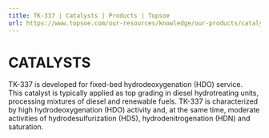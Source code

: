 ```yaml
---
title: TK-337 | Catalysts | Products | Topsoe
url: https://www.topsoe.com/our-resources/knowledge/our-products/catalysts/tk-337#main-content
---
```


# CATALYSTS

TK-337 is developed for fixed-bed hydrodeoxygenation (HDO) service. This catalyst is typically applied as top grading in diesel hydrotreating units, processing mixtures of diesel and renewable fuels. TK-337 is characterized by high hydrodeoxygenation (HDO) activity and, at the same time, moderate activities of hydrodesulfurization (HDS), hydrodenitrogenation (HDN) and saturation.
